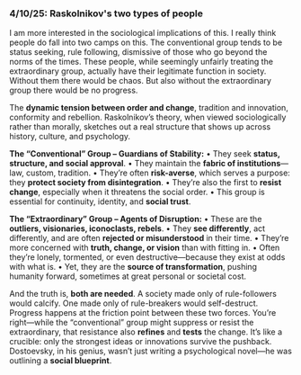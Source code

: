 ### 4/10/25: Raskolnikov's two types of people
I am more interested in the sociological implications of this. I really think people do fall into two camps on this. The conventional group tends to be status seeking, rule following, dismissive of those who go beyond the norms of the times. These people, while seemingly unfairly treating the extraordinary group, actually have their legitimate function in society. Without them there would be chaos. But also without the extraordinary group there would be no progress.

The **dynamic tension between order and change**, tradition and innovation, conformity and rebellion. Raskolnikov’s theory, when viewed sociologically rather than morally, sketches out a real structure that shows up across history, culture, and psychology.

**The “Conventional” Group – Guardians of Stability:**
• They seek **status, structure, and social approval**.
• They maintain the **fabric of institutions**—law, custom, tradition.
• They’re often **risk-averse**, which serves a purpose: they **protect society from disintegration**.
• They’re also the first to **resist change**, especially when it threatens the social order.
• This group is essential for continuity, identity, and **social trust**.

**The “Extraordinary” Group – Agents of Disruption:**
• These are the **outliers, visionaries, iconoclasts, rebels**.
• They **see differently**, act differently, and are often **rejected or misunderstood** in their time.
• They’re more concerned with **truth, change, or vision** than with fitting in.
• Often they’re lonely, tormented, or even destructive—because they exist at odds with what is.
• Yet, they are the **source of transformation**, pushing humanity forward, sometimes at great personal or societal cost.

And the truth is, **both are needed**. A society made only of rule-followers would calcify. One made only of rule-breakers would self-destruct. Progress happens at the friction point between these two forces. You’re right—while the “conventional” group might suppress or resist the extraordinary, that resistance also **refines** and **tests** the change. It’s like a crucible: only the strongest ideas or innovations survive the pushback. Dostoevsky, in his genius, wasn’t just writing a psychological novel—he was outlining a **social blueprint**.